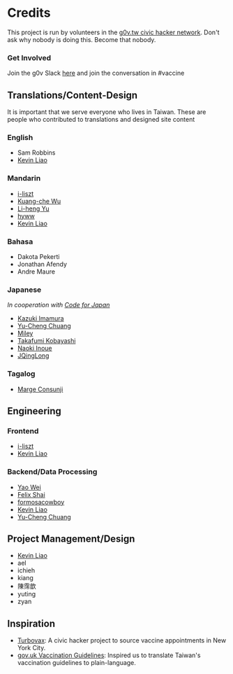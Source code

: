 # Credits

This project is run by volunteers in the [g0v.tw civic hacker network](https://g0v.tw). Don't ask why nobody is doing this. Become that nobody. 

### Get Involved
Join the g0v Slack [here](https://join.g0v.tw) and join the conversation in #vaccine

## Translations/Content-Design
It is important that we serve everyone who lives in Taiwan. These are people who contributed to translations and designed site content

### English
* Sam Robbins
* [Kevin Liao](http://liaokev.in)

### Mandarin
* [i-liszt](https://github.com/i-liszt)
* [Kuang-che Wu](https://github.com/kcwu)
* [Li-heng Yu](https://github.com/seadog007)
* [hyww](https://github.com/hyww)
* [Kevin Liao](http://liaokev.in)

### Bahasa

* Dakota Pekerti
* Jonathan Afendy
* Andre Maure

### Japanese
*In cooperation with [Code for Japan](https://www.code4japan.org/)*

* [Kazuki Imamura](https://github.com/kaizumaki)
* [Yu-Cheng Chuang](https://github.com/yorkxin)
* [Miley](https://github.com/mamisada)
* [Takafumi Kobayashi](https://github.com/takafumikobayashi)
* [Naoki Inoue](https://github.com/Naokii-i)
* [JQingLong](https://github.com/jqinglong) 


### Tagalog
*  [Marge Consunji](https://github.com/msunji) 

## Engineering
### Frontend
* [i-liszt](https://github.com/i-liszt)
* [Kevin Liao](http://liaokev.in)

### Backend/Data Processing

* [Yao Wei](https://github.com/medicalwei)
* [Felix Shai](https://github.com/felixshai)
* [formosacowboy](https://github.com/formosacowboy)
* [Kevin Liao](http://liaokev.in)
* [Yu-Cheng Chuang](https://github.com/yorkxin)

## Project Management/Design
* [Kevin Liao](http://liaokev.in)
* ael
* ichieh
* kiang
* 陳霈歆 
* yuting
* zyan

## Inspiration
* [Turbovax](http://turbovax.info): A civic hacker project to source vaccine appointments in New York City. 
* [gov.uk Vaccination Guidelines](https://www.nhs.uk/conditions/coronavirus-covid-19/coronavirus-vaccination/coronavirus-vaccine/): Inspired us to translate Taiwan's vaccination guidelines to plain-language. 
